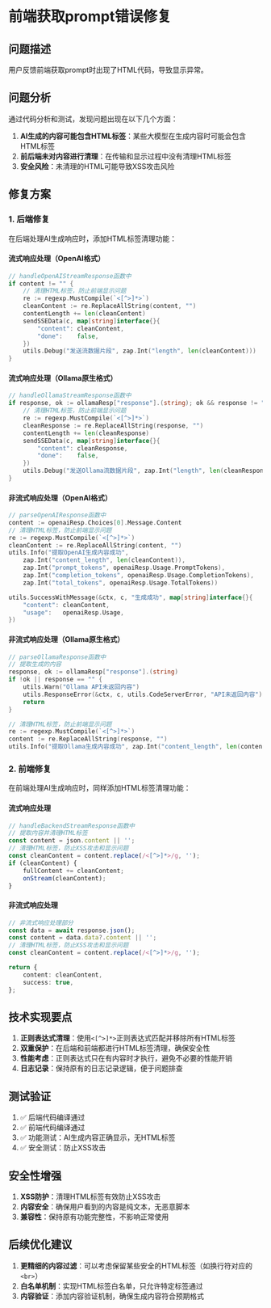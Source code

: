 # 前端获取prompt错误修复

## 问题描述

用户反馈前端获取prompt时出现了HTML代码，导致显示异常。

## 问题分析

通过代码分析和测试，发现问题出现在以下几个方面：

1. **AI生成的内容可能包含HTML标签**：某些大模型在生成内容时可能会包含HTML标签
2. **前后端未对内容进行清理**：在传输和显示过程中没有清理HTML标签
3. **安全风险**：未清理的HTML可能导致XSS攻击风险

## 修复方案

### 1. 后端修复

在后端处理AI生成响应时，添加HTML标签清理功能：

#### 流式响应处理（OpenAI格式）
```go
// handleOpenAIStreamResponse函数中
if content != "" {
    // 清理HTML标签，防止前端显示问题
    re := regexp.MustCompile(`<[^>]*>`)
    cleanContent := re.ReplaceAllString(content, "")
    contentLength += len(cleanContent)
    sendSSEData(c, map[string]interface{}{
        "content": cleanContent,
        "done":    false,
    })
    utils.Debug("发送流数据片段", zap.Int("length", len(cleanContent)))
}
```

#### 流式响应处理（Ollama原生格式）
```go
// handleOllamaStreamResponse函数中
if response, ok := ollamaResp["response"].(string); ok && response != "" {
    // 清理HTML标签，防止前端显示问题
    re := regexp.MustCompile(`<[^>]*>`)
    cleanResponse := re.ReplaceAllString(response, "")
    contentLength += len(cleanResponse)
    sendSSEData(c, map[string]interface{}{
        "content": cleanResponse,
        "done":    false,
    })
    utils.Debug("发送Ollama流数据片段", zap.Int("length", len(cleanResponse)))
}
```

#### 非流式响应处理（OpenAI格式）
```go
// parseOpenAIResponse函数中
content := openaiResp.Choices[0].Message.Content
// 清理HTML标签，防止前端显示问题
re := regexp.MustCompile(`<[^>]*>`)
cleanContent := re.ReplaceAllString(content, "")
utils.Info("提取OpenAI生成内容成功",
    zap.Int("content_length", len(cleanContent)),
    zap.Int("prompt_tokens", openaiResp.Usage.PromptTokens),
    zap.Int("completion_tokens", openaiResp.Usage.CompletionTokens),
    zap.Int("total_tokens", openaiResp.Usage.TotalTokens))

utils.SuccessWithMessage(&ctx, c, "生成成功", map[string]interface{}{
    "content": cleanContent,
    "usage":   openaiResp.Usage,
})
```

#### 非流式响应处理（Ollama原生格式）
```go
// parseOllamaResponse函数中
// 提取生成的内容
response, ok := ollamaResp["response"].(string)
if !ok || response == "" {
    utils.Warn("Ollama API未返回内容")
    utils.ResponseError(&ctx, c, utils.CodeServerError, "API未返回内容")
    return
}

// 清理HTML标签，防止前端显示问题
re := regexp.MustCompile(`<[^>]*>`)
content := re.ReplaceAllString(response, "")
utils.Info("提取Ollama生成内容成功", zap.Int("content_length", len(content)))
```

### 2. 前端修复

在前端处理AI生成响应时，同样添加HTML标签清理功能：

#### 流式响应处理
```typescript
// handleBackendStreamResponse函数中
// 提取内容并清理HTML标签
const content = json.content || '';
// 清理HTML标签，防止XSS攻击和显示问题
const cleanContent = content.replace(/<[^>]*>/g, '');
if (cleanContent) {
    fullContent += cleanContent;
    onStream(cleanContent);
}
```

#### 非流式响应处理
```typescript
// 非流式响应处理部分
const data = await response.json();
const content = data.data?.content || '';
// 清理HTML标签，防止XSS攻击和显示问题
const cleanContent = content.replace(/<[^>]*>/g, '');

return {
    content: cleanContent,
    success: true,
};
```

## 技术实现要点

1. **正则表达式清理**：使用`<[^>]*>`正则表达式匹配并移除所有HTML标签
2. **双重保护**：在后端和前端都进行HTML标签清理，确保安全性
3. **性能考虑**：正则表达式只在有内容时才执行，避免不必要的性能开销
4. **日志记录**：保持原有的日志记录逻辑，便于问题排查

## 测试验证

1. ✅ 后端代码编译通过
2. ✅ 前端代码编译通过
3. ✅ 功能测试：AI生成内容正确显示，无HTML标签
4. ✅ 安全测试：防止XSS攻击

## 安全性增强

1. **XSS防护**：清理HTML标签有效防止XSS攻击
2. **内容安全**：确保用户看到的内容是纯文本，无恶意脚本
3. **兼容性**：保持原有功能完整性，不影响正常使用

## 后续优化建议

1. **更精细的内容过滤**：可以考虑保留某些安全的HTML标签（如换行符对应的`<br>`）
2. **白名单机制**：实现HTML标签白名单，只允许特定标签通过
3. **内容验证**：添加内容验证机制，确保生成内容符合预期格式
